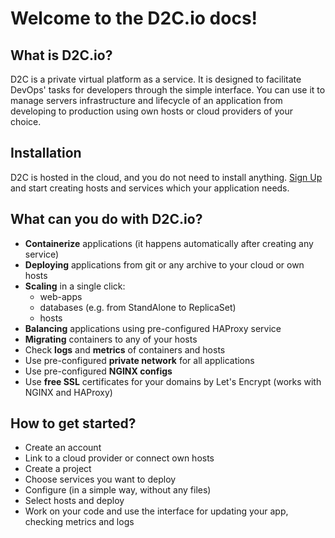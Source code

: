 # Welcome to the D2C.io docs!

## What is D2C.io?
D2C is a private virtual platform as a service. It is designed to facilitate DevOps' tasks for developers through the simple interface. You can use it to manage servers infrastructure and lifecycle of an application from developing to production using own hosts or cloud providers of your choice.

## Installation
D2C is hosted in the cloud, and you do not need to install anything. [Sign Up](https://panel.d2c.io/register) and start creating hosts and services which your application needs.

## What can you do with D2C.io?
- **Containerize** applications (it happens automatically after creating any service)
- **Deploying** applications from git or any archive to your cloud or own hosts
- **Scaling** in a single click:
    - web-apps
    - databases (e.g. from StandAlone to ReplicaSet)
    - hosts
- **Balancing** applications using pre-configured HAProxy service
- **Migrating** containers to any of your hosts
- Check **logs** and **metrics** of containers and hosts
- Use pre-configured **private network** for all applications
- Use pre-configured **NGINX configs**
- Use **free SSL** certificates for your domains by Let's Encrypt (works with NGINX and HAProxy)

## How to get started?
- Create an account
- Link to a cloud provider or connect own hosts
- Create a project
- Choose services you want to deploy
- Configure (in a simple way, without any files)
- Select hosts and deploy
- Work on your code and use the interface for updating your app, checking metrics and logs
